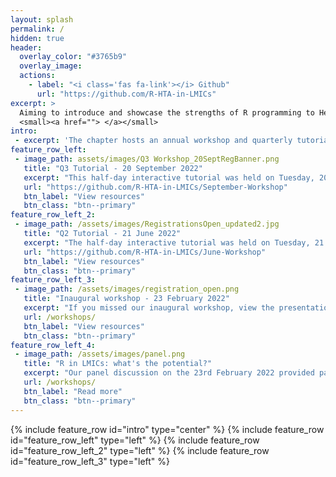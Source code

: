 ```yaml
---
layout: splash
permalink: /
hidden: true
header:
  overlay_color: "#3765b9"
  overlay_image:
  actions:
    - label: "<i class='fas fa-link'></i> Github"
      url: "https://github.com/R-HTA-in-LMICs"
excerpt: >
  Aiming to introduce and showcase the strengths of R programming to Health Technology Assessment analysts and health institutions in LMICs <br />
  <small><a href=""> </a></small>
intro:
 - excerpt: 'The chapter hosts an annual workshop and quarterly tutorials where LMIC students and members of partnership organisations are encouraged to present and learn a wide range of R related public health analyses'
feature_row_left:
 - image_path: assets/images/Q3 Workshop_20SeptRegBanner.png
   title: "Q3 Tutorial - 20 September 2022"
   excerpt: "This half-day interactive tutorial was held on Tuesday, 20 September 2022 and participants gained practical skills in R for HTA modelling. The tutorial, built on the skills taught in the introductory Q2 Tutorial and gave hands-on experience in building a basic sick-sicker decision analytical model for Health Technology Assessment."
   url: "https://github.com/R-HTA-in-LMICs/September-Workshop"
   btn_label: "View resources"
   btn_class: "btn--primary"
feature_row_left_2:
 - image_path: /assets/images/RegistrationsOpen_updated2.jpg
   title: "Q2 Tutorial - 21 June 2022"
   excerpt: "The half-day interactive tutorial was held on Tuesday, 21 June 2022 where particapnts gained practical skills in R for HTA modelling.The tutorial equipped partcipants with hands-on experience in building a simple sick-sicker decision analytical model for Health Technology Assessment, using the DARTH package."
   url: "https://github.com/R-HTA-in-LMICs/June-Workshop"
   btn_label: "View resources"
   btn_class: "btn--primary"
feature_row_left_3:
 - image_path: /assets/images/registration_open.png
   title: "Inaugural workshop - 23 February 2022"
   excerpt: "If you missed our inaugural workshop, view the presentations by clicking below!"
   url: /workshops/
   btn_label: "View resources"
   btn_class: "btn--primary"
feature_row_left_4:
 - image_path: /assets/images/panel.png
   title: "R in LMICs: what's the potential?"
   excerpt: "Our panel discussion on the 23rd February 2022 provided participants with valuable insights from our HTA experts, [Prof Gianluca Baio](https://r-hta.org/authors/gianluca-baio/), [Dr Howard Thom](https://r-hta.org/authors/howard-thom/), [Dr Fernando Escudero](https://r-hta.org/authors/fernando-alarid-escudero/), and [Dr Lucy Cunamma](https://southafrica.inspiringfifty.org/lucy-cunnama), who debated on the potential advantages and pitfalls of R within the LMIC contexts."
   url: /workshops/
   btn_label: "Read more"
   btn_class: "btn--primary"
---
```

{% include feature_row id="intro" type="center" %}
{% include feature_row id="feature_row_left" type="left" %}
{% include feature_row id="feature_row_left_2" type="left" %}
{% include feature_row id="feature_row_left_3" type="left" %}
